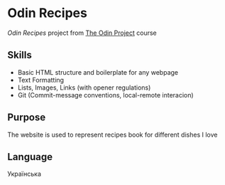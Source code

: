 # Odin Recipes
*Odin Recipes* project from [The Odin Project](https://www.theodinproject.com/about) course

## Skills
 - Basic HTML structure and boilerplate for any webpage
 - Text Formatting
 - Lists, Images, Links (with opener regulations)
 - Git (Commit-message conventions, local-remote interacion)

## Purpose
The website is used to represent recipes book for different dishes I love

## Language
Українська

